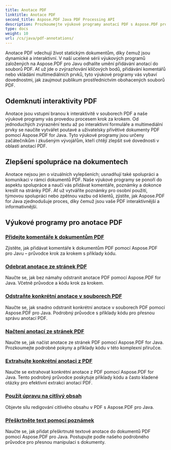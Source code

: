 ```yaml
---
title: Anotace PDF
linktitle: Anotace PDF
second_title: Aspose.PDF Java PDF Processing API
description: Prozkoumejte výukové programy anotací PDF s Aspose.PDF pro Java, naučte se přidávat do souborů PDF interaktivitu, komentáře a další.
type: docs
weight: 10
url: /cs/java/pdf-annotations/
---
```


Anotace PDF vdechují život statickým dokumentům, díky čemuž jsou dynamické a interaktivní. V naší ucelené sérii výukových programů založených na Aspose.PDF pro Javu odhalíte umění přidávání anotací do souborů PDF. Ať už jde o zvýrazňování klíčových bodů, přidávání komentářů nebo vkládání multimediálních prvků, tyto výukové programy vás vybaví dovednostmi, jak zaujmout publikum prostřednictvím obohacených souborů PDF.

## Odemknutí interaktivity PDF

Anotace jsou vstupní branou k interaktivitě v souborech PDF a naše výukové programy vás provedou procesem krok za krokem. Od jednoduchých zvýraznění textu až po interaktivní formuláře a multimediální prvky se naučíte vytvářet poutavé a uživatelsky přívětivé dokumenty PDF pomocí Aspose.PDF for Java. Tyto výukové programy jsou určeny začátečníkům i zkušeným vývojářům, kteří chtějí zlepšit své dovednosti v oblasti anotací PDF.

## Zlepšení spolupráce na dokumentech

Anotace nejsou jen o vizuálních vylepšeních; usnadňují také spolupráci a komunikaci v rámci dokumentů PDF. Naše výukové programy se ponoří do aspektu spolupráce a naučí vás přidávat komentáře, poznámky a dokonce kreslit na stránky PDF. Ať už vytváříte poznámky pro osobní použití, týmovou spolupráci nebo zpětnou vazbu od klientů, zjistíte, jak Aspose.PDF for Java zjednodušuje proces, díky čemuž jsou vaše PDF interaktivnější a informativnější.

## Výukové programy pro anotace PDF
### [Přidejte komentáře k dokumentům PDF](./add-comments-pdf-documents/)
Zjistěte, jak přidávat komentáře k dokumentům PDF pomocí Aspose.PDF pro Javu – průvodce krok za krokem s příklady kódu.
### [Odebrat anotace ze stránek PDF](./remove-annotations-pdf-pages/)
Naučte se, jak bez námahy odstranit anotace PDF pomocí Aspose.PDF for Java. Včetně průvodce a kódu krok za krokem.
### [Odstraňte konkrétní anotace v souborech PDF](./delete-specific-annotations-pdf-files/)
Naučte se, jak snadno odstranit konkrétní anotace v souborech PDF pomocí Aspose.PDF pro Java. Podrobný průvodce s příklady kódu pro přesnou správu anotací PDF.
### [Načtení anotací ze stránek PDF](./retrieve-annotations-pdf-pages/)
Naučte se, jak načíst anotace ze stránek PDF pomocí Aspose.PDF for Java. Prozkoumejte podrobné pokyny a příklady kódu v této komplexní příručce.
### [Extrahujte konkrétní anotaci z PDF](./extract-specific-annotation-pdfs/)
Naučte se extrahovat konkrétní anotace z PDF pomocí Aspose.PDF for Java. Tento podrobný průvodce poskytuje příklady kódu a často kladené otázky pro efektivní extrakci anotací PDF.
### [Použít úpravu na citlivý obsah](./apply-redaction-sensitive-content/)
Objevte sílu redigování citlivého obsahu v PDF s Aspose.PDF pro Java.
### [Přeškrtněte text pomocí poznámek](./strike-through-text-using-annotations/)
Naučte se, jak přidat přeškrtnuté textové anotace do dokumentů PDF pomocí Aspose.PDF pro Java. Postupujte podle našeho podrobného průvodce pro přesnou manipulaci s dokumenty.
